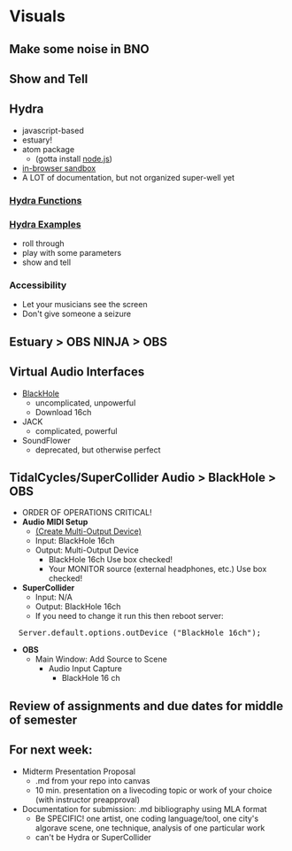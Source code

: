 # Visuals

## Make some noise in BNO

## Show and Tell

## Hydra
- javascript-based
- estuary!
- atom package
  - (gotta install [node.js](https://nodejs.org/en/download/))
- [in-browser sandbox](https://hydra.ojack.xyz/?sketch_id=rangga_2)
- A LOT of documentation, but not organized super-well yet

### [Hydra Functions](https://hydra.ojack.xyz/functions/)

### [Hydra Examples](https://github.com/hydra-synth/hydra-examples)
- roll through
- play with some parameters
- show and tell

### Accessibility
- Let your musicians see the screen
- Don't give someone a seizure

## Estuary > OBS NINJA > OBS

## Virtual Audio Interfaces
- [BlackHole](https://existential.audio/blackhole/)
  - uncomplicated, unpowerful
  - Download 16ch
- JACK
  - complicated, powerful
- SoundFlower
  - deprecated, but otherwise perfect

## TidalCycles/SuperCollider Audio > BlackHole > OBS
- ORDER OF OPERATIONS CRITICAL!
- **Audio MIDI Setup**
  - [(Create Multi-Output Device)](https://github.com/ExistentialAudio/BlackHole/wiki/Multi-Output-Device)
  - Input: BlackHole 16ch
  - Output: Multi-Output Device
    - BlackHole 16ch Use box checked!
    - Your MONITOR source (external headphones, etc.) Use box checked!
- **SuperCollider**
  - Input: N/A
  - Output: BlackHole 16ch
  - If you need to change it run this then reboot server:
<pre>
  Server.default.options.outDevice_("BlackHole 16ch");
</pre>
- **OBS**
  - Main Window: Add Source to Scene
    - Audio Input Capture
      - BlackHole 16 ch

## Review of assignments and due dates for middle of semester

## For next week:
  - Midterm Presentation Proposal
    - .md from your repo into canvas
    - 10 min. presentation on a livecoding topic or work of your choice (with instructor preapproval)
- Documentation for submission: .md bibliography using MLA format
    - Be SPECIFIC! one artist, one coding language/tool, one city's algorave scene, one technique, analysis of one particular work
    - can't be Hydra or SuperCollider
